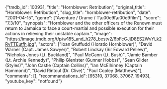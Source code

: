 {"tmdb_id": 100931, "title": "Hornblower: Retribution", "original_title": "Hornblower: Retribution", "slug_title": "hornblower-retribution", "date": "2001-04-15", "genre": ["Aventure / Drame / T\u00e9l\u00e9film"], "score": "7.3/10", "synopsis": "Hornblower and the other officers of the Renown must return to Jamaica to face a court-martial and possible execution for their actions in relieving their unstable captain.", "image": "https://image.tmdb.org/t/p/w185_and_h278_bestv2/6bFcGJjD8ES2WvYLk2RvTTEutfh.jpg", "actors": ["Ioan Gruffudd (Horatio Hornblower)", "David Warner (Capt. James Sawyer)", "Robert Lindsay (Sir Edward Pellew)", "Nicholas Jones (Lt. Buckland)", "Paul McGann (Lt. Bush)", "Jamie Bamber (Lt. Archie Kennedy)", "Philip Glenister (Gunner Hobbs)", "Sean Gilder (Styles)", "John Castle (Captain Collins)", "Ian McElhinney (Captain Hammond)", "David Rintoul (Dr. Clive)", "Paul Copley (Matthews)"], "comments": [], "recommandations_id": [65310, 37068, 37067, 19493], "youtube_key": "notfound"}